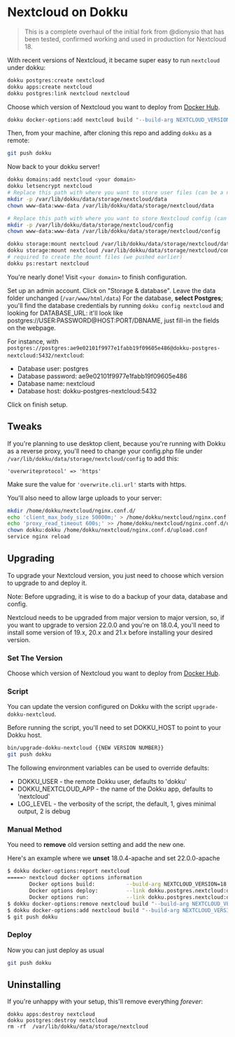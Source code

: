 # Nextcloud on Dokku
> This is a complete overhaul of the initial fork from @dionysio that has been tested, confirmed working and used in production for Nextcloud 18.

With recent versions of Nextcloud, it became super easy to run `nextcloud` under dokku:

```sh
dokku postgres:create nextcloud
dokku apps:create nextcloud
dokku postgres:link nextcloud nextcloud
```

Choose which version of Nextcloud you want to deploy from [Docker Hub](https://hub.docker.com/_/nextcloud).

```sh
dokku docker-options:add nextcloud build "--build-arg NEXTCLOUD_VERSION={{put your version here}}"
```

Then, from your machine, after cloning this repo and adding `dokku` as a remote:

```sh
git push dokku
```

Now back to your dokku server!

```sh
dokku domains:add nextcloud <your domain>
dokku letsencrypt nextcloud
# Replace this path with where you want to store user files (can be a network disk).
mkdir -p /var/lib/dokku/data/storage/nextcloud/data
chown www-data:www-data /var/lib/dokku/data/storage/nextcloud/data

# Replace this path with where you want to store Nextcloud config (can be a network disk, but this'll make serving webpages much slower)
mkdir -p /var/lib/dokku/data/storage/nextcloud/config
chown www-data:www-data /var/lib/dokku/data/storage/nextcloud/config

dokku storage:mount nextcloud /var/lib/dokku/data/storage/nextcloud/data:/var/www/html/data
dokku storage:mount nextcloud /var/lib/dokku/data/storage/nextcloud/config:/var/www/html/config
# required to create the mount files (we pushed earlier)
dokku ps:restart nextcloud

```
You're nearly done! Visit `<your domain>` to finish configuration.

Set up an admin account.
Click on "Storage & database".
Leave the data folder unchanged (`/var/www/html/data`)
For the database, **select Postgres**; you'll find the database credentials by running `dokku config nextcloud` and looking for DATABASE_URL: it'll look like postgres://USER:PASSWORD@HOST:PORT/DBNAME, just fill-in the fields on the webpage.

For instance, with `postgres://postgres:ae9e02101f9977e1fabb19f09605e486@dokku-postgres-nextcloud:5432/nextcloud`:

* Database user: postgres
* Database password: ae9e02101f9977e1fabb19f09605e486
* Database name: nextcloud
* Database host: dokku-postgres-nextcloud:5432

Click on finish setup.


## Tweaks
If you're planning to use desktop client,  because you're running with Dokku as a reverse proxy, you'll need to change your config.php file under `/var/lib/dokku/data/storage/nextcloud/config` to add this:

```
'overwriteprotocol' => 'https'
```

Make sure the value for `'overwrite.cli.url'` starts with https.

You'll also need to allow large uploads to your server:

```sh
mkdir /home/dokku/nextcloud/nginx.conf.d/
echo 'client_max_body_size 50000m;' > /home/dokku/nextcloud/nginx.conf.d/upload.conf
echo 'proxy_read_timeout 600s;' >> /home/dokku/nextcloud/nginx.conf.d/upload.conf
chown dokku:dokku /home/dokku/nextcloud/nginx.conf.d/upload.conf
service nginx reload
```

## Upgrading

To upgrade your Nextcloud version, you just need to choose which version
to upgrade to and deploy it.

Note: Before upgrading, it is wise to do a backup of your data, database
and config.

Nextcloud needs to be upgraded from major version to major version, so, if
you want to upgrade to version 22.0.0 and you're on 18.0.4,
you'll need to install some version of 19.x, 20.x and 21.x before installing
your desired version.

### Set The Version

Choose which version of Nextcloud you want to deploy from [Docker Hub](https://hub.docker.com/_/nextcloud).

### Script

You can update the version configured on Dokku with the script
`upgrade-dokku-nextcloud`.

Before running the script, you'll need to set DOKKU_HOST to
point to your Dokku host.

```sh
bin/upgrade-dokku-nextcloud {{NEW VERSION NUMBER}}
git push dokku
```

The following environment variables can be used to override defaults:

* DOKKU_USER - the remote Dokku user, defaults to 'dokku'
* DOKKU_NEXTCLOUD_APP - the name of the Dokku app, defaults to 'nextcloud'
* LOG_LEVEL - the verbosity of the script, the default, 1, gives minimal output, 2 is debug

### Manual Method

You need to **remove** old version setting and add the new one.

Here's an example where we **unset** 18.0.4-apache and set 22.0.0-apache

```sh
$ dokku docker-options:report nextcloud
=====> nextcloud docker options information
       Docker options build:          --build-arg NEXTCLOUD_VERSION=18.0.4 --link dokku.postgres.nextcloud:dokku-postgres-nextcloud
       Docker options deploy:         --link dokku.postgres.nextcloud:dokku-postgres-nextcloud --restart=on-failure:10 -v /var/lib/dokku/data/storage/nextcloud/config:/var/www/html/config -v /var/lib/dokku/data/storage/nextcloud/data:/var/www/html/data
       Docker options run:            --link dokku.postgres.nextcloud:dokku-postgres-nextcloud -v /var/lib/dokku/data/storage/nextcloud/config:/var/www/html/config -v /var/lib/dokku/data/storage/nextcloud/data:/var/www/html/data
$ dokku docker-options:remove nextcloud build "--build-arg NEXTCLOUD_VERSION=18.0.4"
$ dokku docker-options:add nextcloud build "--build-arg NEXTCLOUD_VERSION=22.0.0"
$ git push dokku
```

### Deploy

Now you can just deploy as usual

```sh
git push dokku
```

## Uninstalling
If you're unhappy with your setup, this'll remove everything *forever*:
```
dokku apps:destroy nextcloud
dokku postgres:destroy nextcloud
rm -rf  /var/lib/dokku/data/storage/nextcloud
```
